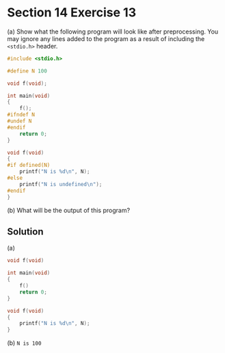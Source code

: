 # Section 14 Exercise 13

(a) Show what the following program will look like after preprocessing. You may ignore any lines added to the program as a result of including the `<stdio.h>` header.

```c 
#include <stdio.h>

#define N 100

void f(void);

int main(void)
{
    f();
#ifndef N
#undef N
#endif
    return 0;
}

void f(void)
{
#if defined(N)
    printf("N is %d\n", N);
#else
    printf("N is undefined\n");
#endif
}
```
(b) What will be the output of this program?


## Solution

(a) 
```c 
void f(void)

int main(void)
{
    f()
    return 0;
}

void f(void)
{
    printf("N is %d\n", N);
}
```

(b) `N is 100`

